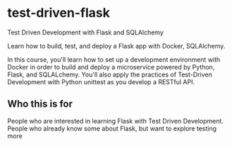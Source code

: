 # test-driven-flask
Test Driven Development with Flask and SQLAlchemy

Learn how to build, test, and deploy a Flask app with Docker, SQLAlchemy.

In this course, you'll learn how to set up a development environment with Docker in order to build and deploy a microservice powered by Python, Flask, and SQLALchemy.
You'll also apply the practices of Test-Driven Development with Python unittest as you develop a RESTful API.

## Who this is for
People who are interested in learning Flask with Test Driven Development.
People who already know some about Flask, but want to explore testing more


